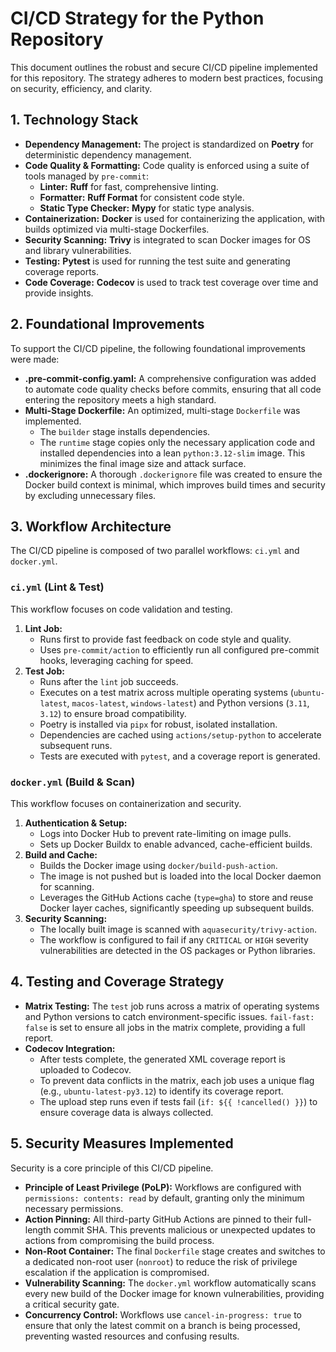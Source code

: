 # CI/CD Strategy for the Python Repository

This document outlines the robust and secure CI/CD pipeline implemented for this repository. The strategy adheres to modern best practices, focusing on security, efficiency, and clarity.

## 1. Technology Stack

-   **Dependency Management:** The project is standardized on **Poetry** for deterministic dependency management.
-   **Code Quality & Formatting:** Code quality is enforced using a suite of tools managed by `pre-commit`:
    -   **Linter:** **Ruff** for fast, comprehensive linting.
    -   **Formatter:** **Ruff Format** for consistent code style.
    -   **Static Type Checker:** **Mypy** for static type analysis.
-   **Containerization:** **Docker** is used for containerizing the application, with builds optimized via multi-stage Dockerfiles.
-   **Security Scanning:** **Trivy** is integrated to scan Docker images for OS and library vulnerabilities.
-   **Testing:** **Pytest** is used for running the test suite and generating coverage reports.
-   **Code Coverage:** **Codecov** is used to track test coverage over time and provide insights.

## 2. Foundational Improvements

To support the CI/CD pipeline, the following foundational improvements were made:

-   **.pre-commit-config.yaml:** A comprehensive configuration was added to automate code quality checks before commits, ensuring that all code entering the repository meets a high standard.
-   **Multi-Stage Dockerfile:** An optimized, multi-stage `Dockerfile` was implemented.
    -   The `builder` stage installs dependencies.
    -   The `runtime` stage copies only the necessary application code and installed dependencies into a lean `python:3.12-slim` image. This minimizes the final image size and attack surface.
-   **.dockerignore:** A thorough `.dockerignore` file was created to ensure the Docker build context is minimal, which improves build times and security by excluding unnecessary files.

## 3. Workflow Architecture

The CI/CD pipeline is composed of two parallel workflows: `ci.yml` and `docker.yml`.

### `ci.yml` (Lint & Test)

This workflow focuses on code validation and testing.

1.  **Lint Job:**
    -   Runs first to provide fast feedback on code style and quality.
    -   Uses `pre-commit/action` to efficiently run all configured pre-commit hooks, leveraging caching for speed.
2.  **Test Job:**
    -   Runs after the `lint` job succeeds.
    -   Executes on a test matrix across multiple operating systems (`ubuntu-latest`, `macos-latest`, `windows-latest`) and Python versions (`3.11`, `3.12`) to ensure broad compatibility.
    -   Poetry is installed via `pipx` for robust, isolated installation.
    -   Dependencies are cached using `actions/setup-python` to accelerate subsequent runs.
    -   Tests are executed with `pytest`, and a coverage report is generated.

### `docker.yml` (Build & Scan)

This workflow focuses on containerization and security.

1.  **Authentication & Setup:**
    -   Logs into Docker Hub to prevent rate-limiting on image pulls.
    -   Sets up Docker Buildx to enable advanced, cache-efficient builds.
2.  **Build and Cache:**
    -   Builds the Docker image using `docker/build-push-action`.
    -   The image is not pushed but is loaded into the local Docker daemon for scanning.
    -   Leverages the GitHub Actions cache (`type=gha`) to store and reuse Docker layer caches, significantly speeding up subsequent builds.
3.  **Security Scanning:**
    -   The locally built image is scanned with `aquasecurity/trivy-action`.
    -   The workflow is configured to fail if any `CRITICAL` or `HIGH` severity vulnerabilities are detected in the OS packages or Python libraries.

## 4. Testing and Coverage Strategy

-   **Matrix Testing:** The `test` job runs across a matrix of operating systems and Python versions to catch environment-specific issues. `fail-fast: false` is set to ensure all jobs in the matrix complete, providing a full report.
-   **Codecov Integration:**
    -   After tests complete, the generated XML coverage report is uploaded to Codecov.
    -   To prevent data conflicts in the matrix, each job uses a unique flag (e.g., `ubuntu-latest-py3.12`) to identify its coverage report.
    -   The upload step runs even if tests fail (`if: ${{ !cancelled() }}`) to ensure coverage data is always collected.

## 5. Security Measures Implemented

Security is a core principle of this CI/CD pipeline.

-   **Principle of Least Privilege (PoLP):** Workflows are configured with `permissions: contents: read` by default, granting only the minimum necessary permissions.
-   **Action Pinning:** All third-party GitHub Actions are pinned to their full-length commit SHA. This prevents malicious or unexpected updates to actions from compromising the build process.
-   **Non-Root Container:** The final `Dockerfile` stage creates and switches to a dedicated non-root user (`nonroot`) to reduce the risk of privilege escalation if the application is compromised.
-   **Vulnerability Scanning:** The `docker.yml` workflow automatically scans every new build of the Docker image for known vulnerabilities, providing a critical security gate.
-   **Concurrency Control:** Workflows use `cancel-in-progress: true` to ensure that only the latest commit on a branch is being processed, preventing wasted resources and confusing results.
